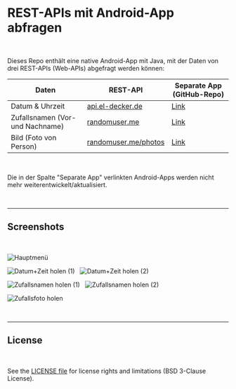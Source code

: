 # REST-APIs mit Android-App abfragen #

<br>

Dieses Repo enthält eine native Android-App mit Java, mit der Daten von drei REST-APIs (Web-APIs) abgefragt werden können:

| Daten | REST-API | Separate App (GitHub-Repo) |
| -------------------------------- | ------------------------------------------------------------- | --------------------------------------------------------------------------------- |
| Datum & Uhrzeit                  | [api.el-decker.de](https://api.el-decker.de/DatumUndZeit.php) | [Link](https://github.com/MDecker-MobileComputing/Android_DatumUndZeitVonWebAPI)  |
| Zufallsnamen (Vor- und Nachname) | [randomuser.me](https://randomuser.me/)                       | [Link](https://github.com/MDecker-MobileComputing/Android_ZufallsnamenVonWebAPI)  |
| Bild (Foto von Person)           | [randomuser.me/photos](https://randomuser.me/photos)          | [Link](https://github.com/MDecker-MobileComputing/Android_ZufallsbilderVonWebAPI) |

<br>

Die in der Spalte "Separate App" verlinkten Android-Apps werden nicht mehr weiterentwickelt/aktualisiert.

<br>

----

## Screenshots ##

<br>

![Hauptmenü](screenshot_1.png)

![Datum+Zeit holen (1)](screenshot_2a.png)   &nbsp; ![Datum+Zeit holen (2)](screenshot_2b.png)

![Zufallsnamen holen (1)](screenshot_3a.png) &nbsp; ![Zufallsnamen holen (2)](screenshot_3b.png)

![Zufallsfoto holen](screenshot_4.png)

<br>

----

## License ##

<br>

See the [LICENSE file](LICENSE.md) for license rights and limitations (BSD 3-Clause License).

<br>